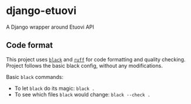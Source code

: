 # django-etuovi
A Django wrapper around Etuovi API

## Code format

This project uses
[`black`](https://github.com/psf/black) and
[`ruff`](https://github.com/astral-sh/ruff)
for code formatting and quality checking. Project follows the basic
black config, without any modifications.

Basic `black` commands:

* To let `black` do its magic: `black .`
* To see which files `black` would change: `black --check .`
